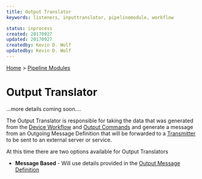 ```yaml
---
title: Output Translator
keywords: listeners, inputtranslator, pipelinemodule, workflow

status: inprocess
created: 20170927
updated: 20170927
createdby: Kevin D. Wolf
updatedby: Kevin D. Wolf
---
```

[Home](../Index.md) > [Pipeline Modules](Index.md)

# Output Translator

...more details coming soon....

The Output Translator is responsible for taking the data that was generated from the [Device Workflow](../Workflows/Index.md) and [Output Commands](../WOrkflows/OutputCommands.md)
and generate a message from an Outgoing Message Definition that will be forwarded to a [Transmitter](../PipelineModules/Transmitter.md) to be sent to an external server or service.

At this time there are two options available for Output Translators
* **Message Based** - Will use details provided in the [Output Message Definition](../Messaging/OutgoingMessages.md)


  
